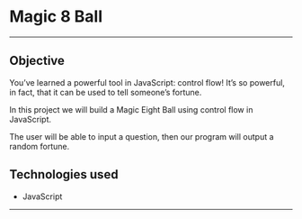 # Magic 8 Ball

---

## Objective

You’ve learned a powerful tool in JavaScript: control flow! It’s so powerful, in fact, that it can be used to tell someone’s fortune.

In this project we will build a Magic Eight Ball using control flow in JavaScript.

The user will be able to input a question, then our program will output a random fortune.


## Technologies used

* JavaScript

---

